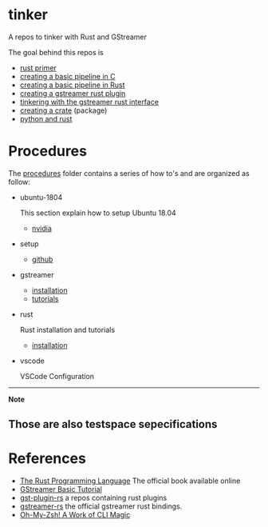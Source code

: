 # tinker
A repos to tinker with Rust and GStreamer

The goal behind this repos is 

- [rust primer](doc/rust_primer.md)
- [creating a basic pipeline in C](doc/gstreamer_c_pipeline.md)
- [creating a basic pipeline in Rust](doc/gstreamer_rust_pipeline.md)
- [creating a gstreamer rust plugin](doc/gstreamer_rust_plugin.md)
- [tinkering with the gstreamer rust interface](doc/gstreamer_rust_if.md)
- [creating a crate](doc/crate.md) (package)
- [python and rust](doc/python_and_rust.md)

# Procedures

The [procedures](procedures) folder contains a series of how to's and are organized as follow:

- ubuntu-1804

    This section explain how to setup Ubuntu 18.04
    - [nvidia](procedures/1_ubuntu_1804/nvidia.md)

- setup

    - [github](procedures/2_setup/github.md)

- gstreamer

    - [installation](procedures/3_gstreamer/installation.md)
    - [tutorials](procedures/3_gstreamer/tutorials.md)
- rust

    Rust installation and tutorials
    - [installation](procedures/4_rust/installation.md)

- vscode

    VSCode Configuration

---
**Note**

Those are also testspace sepecifications
---

# References

- [The Rust Programming Language](https://doc.rust-lang.org/book/) The official book available online
- [GStreamer Basic Tutorial](https://gstreamer.freedesktop.org/documentation/tutorials/basic/index.html?gi-language=c)
- [gst-plugin-rs](https://github.com/sdroege/gst-plugin-rs) a repos containing rust plugins 
- [gstreamer-rs](https://gitlab.freedesktop.org/gstreamer/gstreamer-rs) the official gstreamer rust bindings.
- [Oh-My-Zsh! A Work of CLI Magic](https://medium.com/wearetheledger/oh-my-zsh-made-for-cli-lovers-installation-guide-3131ca5491fb)